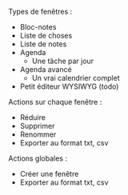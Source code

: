 Types de fenêtres :
 * Bloc-notes
 * Liste de choses
 * Liste de notes
 * Agenda
   - Une tâche par jour
 * Agenda avancé
   - Un vrai calendrier complet
 * Petit éditeur WYSIWYG (todo)

Actions sur chaque fenêtre :
 * Réduire
 * Supprimer
 * Renommer
 * Exporter au format txt, csv

Actions globales :
 * Créer une fenêtre
 * Exporter au format txt, csv
